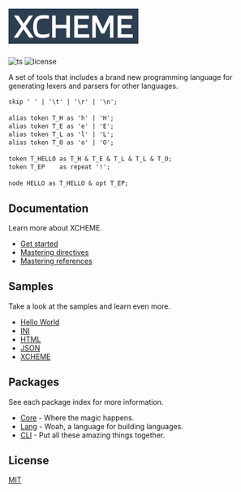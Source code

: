 <h1>
  <img src="./resources/logo.svg" alt="XCHEME Logo" width="256"/>
</h1>

![ts](https://badgen.net/badge/-/TypeScript?icon=typescript&label&labelColor=blue&color=555555)
![license](https://badgen.net/github/license/balmanth/xcheme)

A set of tools that includes a brand new programming language for generating lexers and parsers for other languages.

```xcm
skip ' ' | '\t' | '\r' | '\n';

alias token T_H as 'h' | 'H';
alias token T_E as 'e' | 'E';
alias token T_L as 'l' | 'L';
alias token T_O as 'o' | 'O';

token T_HELLO as T_H & T_E & T_L & T_L & T_O;
token T_EP    as repeat '!';

node HELLO as T_HELLO & opt T_EP;
```

## Documentation

Learn more about XCHEME.

- [Get started](./documents/basics.md)
- [Mastering directives](./documents/directives.md)
- [Mastering references](./documents/references.md)

## Samples

Take a look at the samples and learn even more.

- [Hello World](./samples/hello)
- [INI](./samples/ini)
- [HTML](./samples/html)
- [JSON](./samples/json)
- [XCHEME](./samples/xcheme)

## Packages

See each package index for more information.

- [Core](./packages/core#get-started) - Where the magic happens.
- [Lang](./packages/lang#get-started) - Woah, a language for building languages.
- [CLI](./packages/cli#get-started) - Put all these amazing things together.

## License

[MIT](https://balmante.eti.br)
